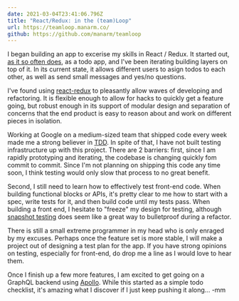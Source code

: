 ```yaml
---
date: 2021-03-04T23:41:06.796Z
title: "React/Redux: in the (team)Loop"
url: https://teamloop.manarm.co/
github: https://github.com/manarm/teamloop
---
```

I began building an app to excerise my skills in React / Redux. It started out, [as it so often does](https://todomvc.com/), as a todo app, and I've been iterating building layers on top of it. In its current state, it allows different users to asign todos to each other, as well as send small messages and yes/no questions.

I've found using [react-redux](https://react-redux.js.org/) to pleasantly allow waves of developing and refactoring. It is flexible enough to allow for hacks to quickly get a feature going, but robust enough in its support of modular design and separation of concerns that the end product is easy to reason about and work on different pieces in isolation.

Working at Google on a medium-sized team that shipped code every week made me a strong believer in [TDD](https://www.agilealliance.org/glossary/tdd/). In spite of that, I have not built testing infrastructure up with this project. There are 2 barriers: first, since I am rapidly prototyping and iterating, the codebase is changing quickly fom commit to commit. Since I'm not planning on shipping this code any time soon, I think testing would only slow that process to no great benefit. 

Second, I still need to learn how to effectively test front-end code. When building functional blocks or APIs, it's pretty clear to me how to start with a spec, write tests for it, and then build code until my tests pass. When building a front end, I hesitate to "freeze" my design for testing, although [snapshot testing](https://jestjs.io/docs/en/snapshot-testing) does seem like a great way to bulletproof during a refactor. 

There is still a small extreme programmer in my head who is only enraged by my excuses. Perhaps once the feature set is more stable, I will make a project out of designing a test plan for the app. If you have strong opinions on testing, especially for front-end, do drop me a line as I would love to hear them.

Once I finish up a few more features, I am excited to get going on a GraphQL backend using [Apollo](https://www.apollographql.com/). While this started as a simple todo checklist, it's amazing what I discover if I just keep pushing it along... -mm